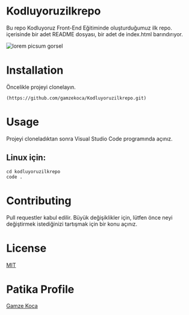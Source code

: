 # Kodluyoruzilkrepo

Bu repo Kodluyoruz Front-End Eğitiminde oluşturduğumuz ilk repo. içerisinde bir adet README dosyası, bir adet de index.html barındırıyor.

![lorem picsum gorsel](https://imgyukle.com/f/2022/08/23/nSQ7wN.png)


# Installation
Öncelikle projeyi clonelayın. 

```
(https://github.com/gamzekoca/Kodluyoruzilkrepo.git)
```

# Usage
Projeyi cloneladıktan sonra Visual Studio Code programında açınız.
## Linux için:

``` 
cd kodluyoruzilkrepo
code . 
```
# Contributing
Pull requestler kabul edilir. Büyük değişiklikler için, lütfen önce neyi değiştirmek istediğinizi tartışmak için bir konu açınız.

# License
[MIT](https://choosealicense.com/licenses/mit/)


# Patika Profile

[Gamze Koca](https://app.patika.dev/gamzekoca)




